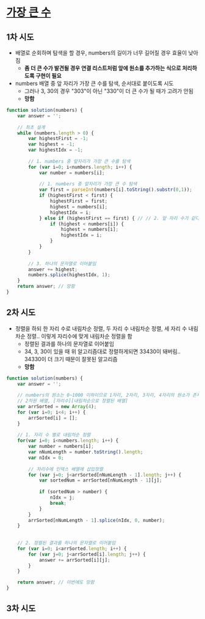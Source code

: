 # [가장 큰 수](https://programmers.co.kr/learn/courses/30/lessons/42746)

## 1차 시도

* 배열로 순회하며 탐색을 할 경우, numbers의 길이가 너무 길어질 경우 효율이 낮아짐
  * **좀 더 큰 수가 발견될 경우 연결 리스트처럼 앞에 원소를 추가하는 식으로 처리하도록 구현이 필요**
* numbers 배열 중 앞 자리가 가장 큰 수를 탐색, 순서대로 붙이도록 시도
  * 그러나 3, 30의 경우 "303"이 아닌 "330"이 더 큰 수가 될 때가 고려가 안됨
  * **망함**

```javascript
function solution(numbers) {
    var answer = '';
    
    // 최초 설계
    while (numbers.length > 0) {
        var highestFirst = -1;
        var highest = -1;
        var highestIdx = -1;
        
        // 1. numbers 중 앞자리가 가장 큰 수를 탐색
        for (var i=0; i<numbers.length; i++) {
            var number = numbers[i];
            
            // 1. numbers 중 앞자리가 가장 큰 수 탐색
            var first = parseInt(numbers[i].toString().substr(0,1));
            if (highestFirst < first) {
                highestFirst = first;
                highest = numbers[i];
                highestIdx = i;
            } else if (highestFirst == first) { // // 2. 앞 자리 수가 같다면 뒤의 수를 비교, 가장 큰 수를 탐색
                if (highest < numbers[i]) {
                    highest = numbers[i];
                    highestIdx = i;
                }
            } 
        }
        
        // 3. 하나의 문자열로 이어붙임
        answer += highest;
        numbers.splice(highestIdx, 1);
    }
    return answer; // 망함
}
```

## 2차 시도
    
* 정렬을 하되 한 자리 수로 내림차순 정렬, 두 자리 수 내림차순 정렬, 세 자리 수 내림차순 정렬.. 이렇게 자리수에 맞게 내림차순 정렬을 함
  * 정렬된 결과를 하나의 문자열로 이어붙임
  * 34, 3, 30이 있을 때 위 알고리즘대로 정렬하게되면 33430이 돼버림.. 34330이 더 크기 때문이 잘못된 알고리즘
  * **망함**

```javascript
function solution(numbers) {
    var answer = '';
    
    // numbers의 원소는 0~1000 이하이므로 1자리, 2자리, 3자리, 4자리의 원소가 존재
    // 2차원 배열, [자리수][내림차순으로 정렬된 배열]
    var arrSorted = new Array(4);
    for (var i=0; i<4; i++) {
        arrSorted[i] = [];
    }
    
    // 1. 자리 수 별로 내림차순 정렬
    for(var i=0; i<numbers.length; i++) {
        var number = numbers[i];
        var nNumLength = number.toString().length;
        var nIdx = 0;
        
        // 자리수에 인덱스 배열에 삽입정렬
        for (var j=0; j<arrSorted[nNumLength - 1].length; j++) {
            var sortedNum = arrSorted[nNumLength - 1][j];
            
            if (sortedNum > number) {
                nIdx = j;
                break;
            }
        }
        arrSorted[nNumLength - 1].splice(nIdx, 0, number);
    }
    
    
    // 2. 정렬된 결과를 하나의 문자열로 이어붙임
    for (var i=0; i<arrSorted.length; i++) {
        for (var j=0; j<arrSorted[i].length; j++) {
            answer += arrSorted[i][j];
        }
    }

    return answer; // 이번에도 망함
}
```

## 3차 시도 

